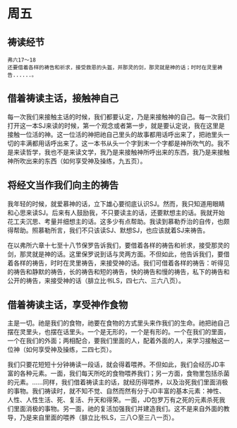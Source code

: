 # 周五

## 祷读经节
```
弗六17～18
还要借着各样的祷告和祈求，接受救恩的头盔，并那灵的剑，那灵就是神的话；时时在灵里祷告......。
```

## 借着祷读主话，接触神自己

每一次我们来接触主话的时候，我们都要认定，乃是来接触神的自己。每一次我们打开这一本SJ来读的时候，第一个观念或者第一步，就是要认定说，我在这里是接触一位活的神。这一位活的神把祂自己里头的故事都用话呼出来了，把祂里头一切的丰满都用话呼出来了。这一本书从头一个字到末一个字都是神所吹气的。我不是来读哲学，我也不是来读文学，我乃是来接触神所呼出来的东西，我乃是来接触神所吹出来的东西（如何享受神及操练，九五页）。

## 将经文当作我们向主的祷告

我年轻的时候，就爱慕神的话，立下雄心要彻底认识SJ。然而，我只知道用眼睛和心思来读SJ。后来有人鼓励我，不只要读主的话，还要默想主的话。我就开始花工夫沉思、考量并细想主的话。这多少有点帮助。我读到慕勒乔治的自传，也颇得帮助。照慕勒所言，我们不只该读SJ、默想SJ，也应该就着SJ来祷告。

在以弗所六章十七至十八节保罗告诉我们，要借着各样的祷告和祈求，接受那灵的剑，那灵就是神的话。这里保罗说到话与灵两方面。不但如此，他告诉我们，要借着各样的祷告，时时在灵里祷告，来接受神的话。我们可借着各样的祷告：听得见的祷告和静默的祷告，长的祷告和短的祷告，快的祷告和慢的祷告，私下的祷告和公开的祷告，来接受神的话（腓立比书LS，四七六、三六八页）。

## 借着祷读主话，享受神作食物

主是一切。祂是我们的食物，祂要在食物的方式里头来作我们的生命。祂把祂自己摆在灵里头，也摆在话里头。一个是无形的，一个是有形的。一个在我们的里面，一个在我们的外面；两相配合，要我们里面的人，配着外面的人，来学习接触这一位神（如何享受神及操练，二四七页）。

我们只要花短短十分钟祷读一段话，就会得着喂养。不但如此，我们会经历JD丰富的各种元素。一面，我们每天所吃的食物喂养我们；另一方面，食物里包括杀菌的元素。......同样，我们借着祷读主的话，就经历得喂养，以及治死我们里面消极的事物。我们祷读时，就不知不觉、自然而然有分于JD丰富的基本元素：神性、人性、人性生活、死、复活、升天和得荣。一面，JD包罗万有之死的元素杀死我们里面消极的事物。另一面，祂的复活加强我们并建造我们。这不是来自外面的教导，乃是来自里面的喂养（腓立比书LS，三八○至三八一页）。

